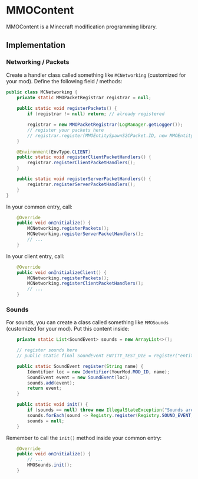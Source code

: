 # MMOContent
MMOContent is a Minecraft modification programming library.

## Implementation
### Networking / Packets
Create a handler class called something like `MCNetworking` (customized for your mod).
Define the following field / methods:
```java
public class MCNetworking {
    private static MMOPacketRegistrar registrar = null;
    
    public static void registerPackets() {
        if (registrar != null) return; // already registered

        registrar = new MMOPacketRegistrar(LogManager.getLogger());
        // register your packets here
        // registrar.register(MMOEntitySpawnS2CPacket.ID, new MMOEntitySpawnS2CPacket.Decoder());
    }

    @Environment(EnvType.CLIENT)
    public static void registerClientPacketHandlers() {
        registrar.registerClientPacketHandlers();
    }

    public static void registerServerPacketHandlers() {
        registrar.registerServerPacketHandlers();
    }
} 
```

In your common entry, call:
```java
    @Override
    public void onInitialize() {
        MCNetworking.registerPackets();
        MCNetworking.registerServerPacketHandlers();
        // ...
    }
```

In your client entry, call:
```java
    @Override
    public void onInitializeClient() {
        MCNetworking.registerPackets();
        MCNetworking.registerClientPacketHandlers();
        // ...
    }
```

### Sounds
For sounds, you can create a class called something like `MMOSounds` (customized for your mod).
Put this content inside:
```java
    private static List<SoundEvent> sounds = new ArrayList<>();

    // register sounds here
    // public static final SoundEvent ENTITY_TEST_DIE = register("entity.test.die");

    public static SoundEvent register(String name) {
        Identifier loc = new Identifier(YourMod.MOD_ID, name);
        SoundEvent event = new SoundEvent(loc);
        sounds.add(event);
        return event;
    }

    public static void init() {
        if (sounds == null) throw new IllegalStateException("Sounds are already initialized");
        sounds.forEach(sound -> Registry.register(Registry.SOUND_EVENT, ((SoundEventAccessor) sound).getId(), sound));
        sounds = null;
    }
```
Remember to call the `init()` method inside your common entry:
```java
    @Override
    public void onInitialize() {
        // ...
        MMOSounds.init();
    }
```
